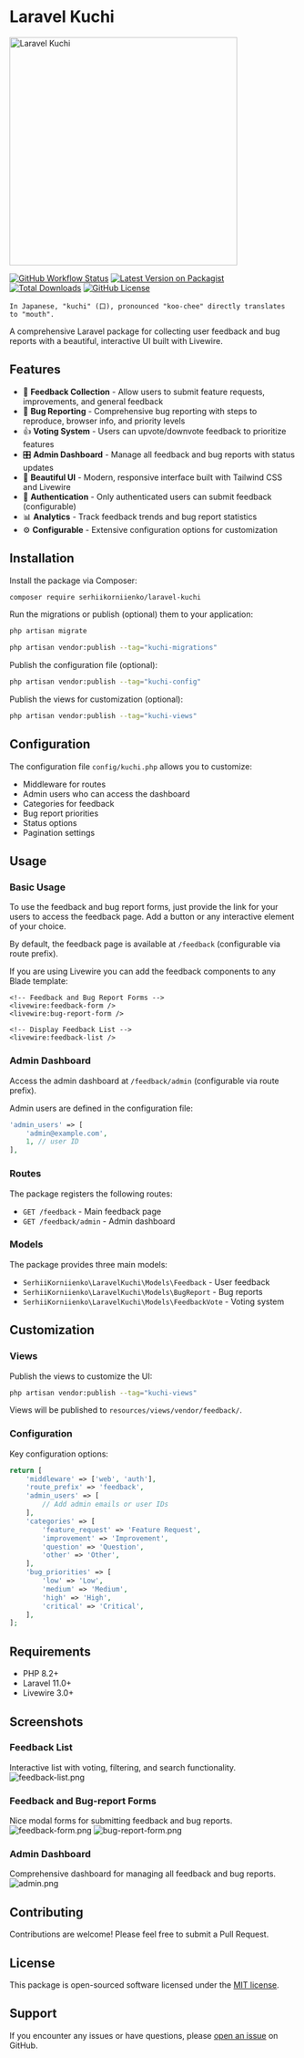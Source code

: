 # Laravel Kuchi
<img src="art/logo.png" alt="Laravel Kuchi" height="400"/>

[![GitHub Workflow Status](https://img.shields.io/github/actions/workflow/status/serhiikorniienko/laravel-kuchi/tests.yml?branch=main&label=tests&style=flat-square)]()
[![Latest Version on Packagist](https://img.shields.io/packagist/v/serhiikorniienko/laravel-kuchi.svg?style=flat-square)](https://packagist.org/packages/serhiikorniienko/laravel-kuchi)
[![Total Downloads](https://img.shields.io/packagist/dt/serhiikorniienko/laravel-kuchi.svg?style=flat-square)](https://packagist.org/packages/serhiikorniienko/laravel-kuchi)
[![GitHub License](https://img.shields.io/github/license/serhiikorniienko/laravel-kuchi.svg?label=license&style=flat-square)]()

```
In Japanese, "kuchi" (口), pronounced "koo-chee" directly translates to "mouth".
```

A comprehensive Laravel package for collecting user feedback and bug reports with a beautiful, interactive UI built with Livewire.

## Features

- 📝 **Feedback Collection** - Allow users to submit feature requests, improvements, and general feedback
- 🐛 **Bug Reporting** - Comprehensive bug reporting with steps to reproduce, browser info, and priority levels
- 👍 **Voting System** - Users can upvote/downvote feedback to prioritize features
- 🎛️ **Admin Dashboard** - Manage all feedback and bug reports with status updates
- 🎨 **Beautiful UI** - Modern, responsive interface built with Tailwind CSS and Livewire
- 🔐 **Authentication** - Only authenticated users can submit feedback (configurable)
- 📊 **Analytics** - Track feedback trends and bug report statistics
- ⚙️ **Configurable** - Extensive configuration options for customization

## Installation

Install the package via Composer:

```bash
composer require serhiikorniienko/laravel-kuchi
```

Run the migrations or publish (optional) them to your application:

```bash
php artisan migrate

php artisan vendor:publish --tag="kuchi-migrations"
```

Publish the configuration file (optional):

```bash
php artisan vendor:publish --tag="kuchi-config"
```

Publish the views for customization (optional):

```bash
php artisan vendor:publish --tag="kuchi-views"
```

## Configuration

The configuration file `config/kuchi.php` allows you to customize:

- Middleware for routes
- Admin users who can access the dashboard
- Categories for feedback
- Bug report priorities
- Status options
- Pagination settings

## Usage

### Basic Usage

To use the feedback and bug report forms, just provide the link for your users to access the feedback page. 
Add a button or any interactive element of your choice.

By default, the feedback page is available at `/feedback` (configurable via route prefix).

If you are using Livewire you can add the feedback components to any Blade template:

```blade
<!-- Feedback and Bug Report Forms -->
<livewire:feedback-form />
<livewire:bug-report-form />

<!-- Display Feedback List -->
<livewire:feedback-list />
```

### Admin Dashboard

Access the admin dashboard at `/feedback/admin` (configurable via route prefix).

Admin users are defined in the configuration file:

```php
'admin_users' => [
    'admin@example.com',
    1, // user ID
],
```

### Routes

The package registers the following routes:

- `GET /feedback` - Main feedback page
- `GET /feedback/admin` - Admin dashboard

### Models

The package provides three main models:

- `SerhiiKorniienko\LaravelKuchi\Models\Feedback` - User feedback
- `SerhiiKorniienko\LaravelKuchi\Models\BugReport` - Bug reports
- `SerhiiKorniienko\LaravelKuchi\Models\FeedbackVote` - Voting system

## Customization

### Views

Publish the views to customize the UI:

```bash
php artisan vendor:publish --tag="kuchi-views"
```

Views will be published to `resources/views/vendor/feedback/`.

### Configuration

Key configuration options:

```php
return [
    'middleware' => ['web', 'auth'],
    'route_prefix' => 'feedback',
    'admin_users' => [
        // Add admin emails or user IDs
    ],
    'categories' => [
        'feature_request' => 'Feature Request',
        'improvement' => 'Improvement',
        'question' => 'Question',
        'other' => 'Other',
    ],
    'bug_priorities' => [
        'low' => 'Low',
        'medium' => 'Medium',
        'high' => 'High',
        'critical' => 'Critical',
    ],
];
```

## Requirements

- PHP 8.2+
- Laravel 11.0+
- Livewire 3.0+

## Screenshots

### Feedback List
Interactive list with voting, filtering, and search functionality.
![feedback-list.png](art/feedback-list.png)

### Feedback and Bug-report Forms
Nice modal forms for submitting feedback and bug reports.
![feedback-form.png](art/feedback-form.png)
![bug-report-form.png](art/bug-report-form.png)

### Admin Dashboard
Comprehensive dashboard for managing all feedback and bug reports.
![admin.png](art/admin.png)

## Contributing

Contributions are welcome! Please feel free to submit a Pull Request.

## License

This package is open-sourced software licensed under the [MIT license](LICENSE).

## Support

If you encounter any issues or have questions, please [open an issue](https://github.com/serhiikorniienko/laravel-kuchi/issues) on GitHub.
